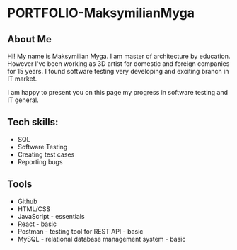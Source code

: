 # PORTFOLIO-MaksymilianMyga
## About Me

Hi! My name is Maksymilian Myga. I am master of architecture by education. However I've been working as 3D artist for domestic and foreign companies for 15 years. I found software testing very developing and exciting branch in IT market. 

I am happy to present you on this page my progress in software testing and IT general.

## Tech skills:

- SQL
- Software Testing
- Creating test cases
- Reporting bugs

## Tools

- Github
- HTML/CSS
- JavaScript - essentials
- React - basic
- Postman - testing tool for REST API - basic
- MySQL - relational database management system - basic
